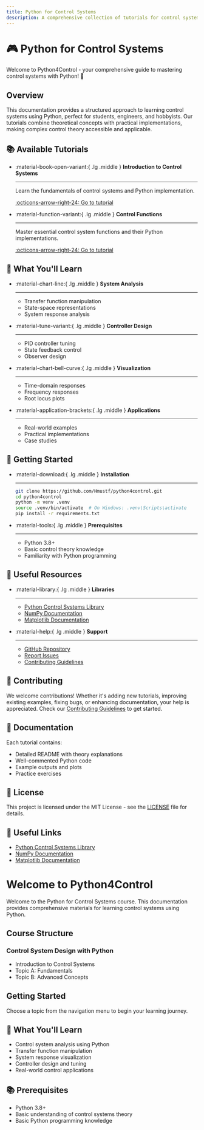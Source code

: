 ```yaml
---
title: Python for Control Systems
description: A comprehensive collection of tutorials for control system analysis and design using Python
---
```


# 🎮 Python for Control Systems

Welcome to Python4Control - your comprehensive guide to mastering control systems with Python! 🚀

## Overview

This documentation provides a structured approach to learning control systems using Python, perfect for students, engineers, and hobbyists. Our tutorials combine theoretical concepts with practical implementations, making complex control theory accessible and applicable.

## 📚 Available Tutorials

<div class="grid cards" markdown>

-   :material-book-open-variant:{ .lg .middle } __Introduction to Control Systems__

    ---

    Learn the fundamentals of control systems and Python implementation.

    [:octicons-arrow-right-24: Go to tutorial](control-design/01_intro.md)

-   :material-function-variant:{ .lg .middle } __Control Functions__

    ---

    Master essential control system functions and their Python implementations.

    [:octicons-arrow-right-24: Go to tutorial](control-design/02_control_func.md)

</div>

## 🎯 What You'll Learn

<div class="grid cards" markdown>

-   :material-chart-line:{ .lg .middle } __System Analysis__

    ---
    * Transfer function manipulation
    * State-space representations
    * System response analysis

-   :material-tune-variant:{ .lg .middle } __Controller Design__

    ---
    * PID controller tuning
    * State feedback control
    * Observer design

-   :material-chart-bell-curve:{ .lg .middle } __Visualization__

    ---
    * Time-domain responses
    * Frequency responses
    * Root locus plots

-   :material-application-brackets:{ .lg .middle } __Applications__

    ---
    * Real-world examples
    * Practical implementations
    * Case studies

</div>

## 🚀 Getting Started

<div class="grid cards" markdown>

-   :material-download:{ .lg .middle } __Installation__

    ---
    ```bash
    git clone https://github.com/Hmustf/python4control.git
    cd python4control
    python -m venv .venv
    source .venv/bin/activate  # On Windows: .venv\Scripts\activate
    pip install -r requirements.txt
    ```

-   :material-tools:{ .lg .middle } __Prerequisites__

    ---
    * Python 3.8+
    * Basic control theory knowledge
    * Familiarity with Python programming

</div>

## 🔗 Useful Resources

<div class="grid cards" markdown>

-   :material-library:{ .lg .middle } __Libraries__

    ---
    * [Python Control Systems Library](https://python-control.readthedocs.io/)
    * [NumPy Documentation](https://numpy.org/doc/)
    * [Matplotlib Documentation](https://matplotlib.org/)

-   :material-help:{ .lg .middle } __Support__

    ---
    * [GitHub Repository](https://github.com/Hmustf/python4control)
    * [Report Issues](https://github.com/Hmustf/python4control/issues)
    * [Contributing Guidelines](https://github.com/Hmustf/python4control/blob/main/CONTRIBUTING.md)

</div>

## 🤝 Contributing

We welcome contributions! Whether it's adding new tutorials, improving existing examples, fixing bugs, or enhancing documentation, your help is appreciated. Check our [Contributing Guidelines](https://github.com/Hmustf/python4control/blob/main/CONTRIBUTING.md) to get started.

## 📖 Documentation

Each tutorial contains:
- Detailed README with theory explanations
- Well-commented Python code
- Example outputs and plots
- Practice exercises

## 📝 License

This project is licensed under the MIT License - see the [LICENSE](LICENSE) file for details.

## 🔗 Useful Links

- [Python Control Systems Library](https://python-control.readthedocs.io/)
- [NumPy Documentation](https://numpy.org/doc/)
- [Matplotlib Documentation](https://matplotlib.org/) 

# Welcome to Python4Control

Welcome to the Python for Control Systems course. This documentation provides comprehensive materials for learning control systems using Python.

## Course Structure

### Control System Design with Python
- Introduction to Control Systems
- Topic A: Fundamentals
- Topic B: Advanced Concepts

## Getting Started

Choose a topic from the navigation menu to begin your learning journey.

## 🎯 What You'll Learn

* Control system analysis using Python
* Transfer function manipulation
* System response visualization
* Controller design and tuning
* Real-world control applications

## 📚 Prerequisites

* Python 3.8+
* Basic understanding of control systems theory
* Basic Python programming knowledge 
